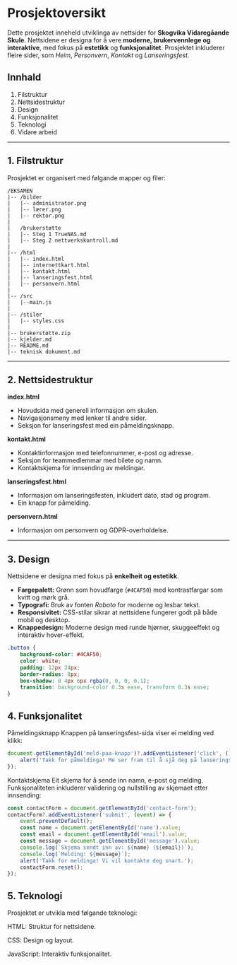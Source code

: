 # Prosjektoversikt

Dette prosjektet inneheld utviklinga av nettsider for **Skogvika Vidaregåande Skule**. Nettsidene er designa for å vere **moderne, brukervennlege og interaktive**, med fokus på **estetikk** og **funksjonalitet**. Prosjektet inkluderer fleire sider, som _Heim_, _Personvern_, _Kontakt_ og _Lanseringsfest_.

## Innhald
1. Filstruktur  
2. Nettsidestruktur  
3. Design  
4. Funksjonalitet  
5. Teknologi  
6. Vidare arbeid  

---

## 1. Filstruktur

Prosjektet er organisert med følgande mapper og filer:

```
/EKSAMEN
|-- /bilder
|   |-- administrator.png
|   |-- lærer.png
|   |-- rektor.png
|
|   /brukerstøtte
|   |-- Steg 1 TrueNAS.md
|   |-- Steg 2 nettverkskontroll.md
|
|-- /html
|   |-- index.html
|   |-- internettkart.html
|   |-- kontakt.html
|   |-- lanseringsfest.html
|   |-- personvern.html
|
|-- /src
|   |--main.js
|
|-- /stiler
|   |-- styles.css
|
|-- brukerstøtte.zip
|-- kjelder.md
|-- README.md
|-- teknisk dokument.md

```
---

## 2. Nettsidestruktur

**index.html**  
- Hovudsida med generell informasjon om skulen.  
- Navigasjonsmeny med lenker til andre sider.  
- Seksjon for lanseringsfest med ein påmeldingsknapp.  

**kontakt.html**  
- Kontaktinformasjon med telefonnummer, e-post og adresse.  
- Seksjon for teammedlemmar med bilete og namn.  
- Kontaktskjema for innsending av meldingar.  

**lanseringsfest.html**  
- Informasjon om lanseringsfesten, inkludert dato, stad og program.  
- Ein knapp for påmelding.  

**personvern.html**  
- Informasjon om personvern og GDPR-overholdelse.  

---

## 3. Design

Nettsidene er designa med fokus på **enkelheit og estetikk**.

- **Fargepalett:** Grønn som hovudfarge (`#4CAF50`) med kontrastfargar som kvitt og mørk grå.  
- **Typografi:** Bruk av fonten _Roboto_ for moderne og lesbar tekst.  
- **Responsivitet:** CSS-stilar sikrar at nettsidene fungerer godt på både mobil og desktop.  
- **Knappedesign:** Moderne design med runde hjørner, skuggeeffekt og interaktiv hover-effekt.

```css
.button {
    background-color: #4CAF50;
    color: white;
    padding: 12px 24px;
    border-radius: 8px;
    box-shadow: 0 4px 6px rgba(0, 0, 0, 0.1);
    transition: background-color 0.3s ease, transform 0.3s ease;
}
```
## 4. Funksjonalitet
Påmeldingsknapp
Knappen på lanseringsfest-sida viser ei melding ved klikk:
```js
document.getElementById('meld-paa-knapp')?.addEventListener('click', () => {
    alert('Takk for påmeldinga! Me ser fram til å sjå deg på lanseringsfesten.');
});
```
 Kontaktskjema
Eit skjema for å sende inn namn, e-post og melding. Funksjonaliteten inkluderer validering og nullstilling av skjemaet etter innsending:
```js
const contactForm = document.getElementById('contact-form');
contactForm?.addEventListener('submit', (event) => {
    event.preventDefault();
    const name = document.getElementById('name').value;
    const email = document.getElementById('email').value;
    const message = document.getElementById('message').value;
    console.log(`Skjema sendt inn av: ${name} (${email})`);
    console.log(`Melding: ${message}`);
    alert('Takk for meldinga! Vi vil kontakte deg snart.');
    contactForm.reset();
});

```
## 5. Teknologi
Prosjektet er utvikla med følgande teknologi:

HTML: Struktur for nettsidene.

CSS: Design og layout.

JavaScript: Interaktiv funksjonalitet.